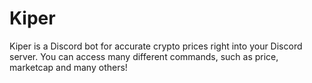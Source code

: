 # Kiper

Kiper is a Discord bot for accurate crypto prices right into your Discord server. You can access many different commands, such as price, marketcap and many others! 

